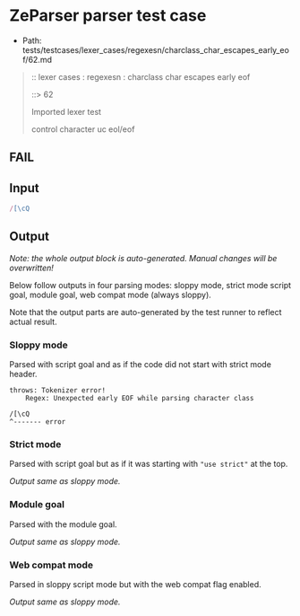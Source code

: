# ZeParser parser test case

- Path: tests/testcases/lexer_cases/regexesn/charclass_char_escapes_early_eof/62.md

> :: lexer cases : regexesn : charclass char escapes early eof
>
> ::> 62
>
> Imported lexer test
>
> control character uc eol/eof

## FAIL

## Input

`````js
/[\cQ
`````

## Output

_Note: the whole output block is auto-generated. Manual changes will be overwritten!_

Below follow outputs in four parsing modes: sloppy mode, strict mode script goal, module goal, web compat mode (always sloppy).

Note that the output parts are auto-generated by the test runner to reflect actual result.

### Sloppy mode

Parsed with script goal and as if the code did not start with strict mode header.

`````
throws: Tokenizer error!
    Regex: Unexpected early EOF while parsing character class

/[\cQ
^------- error
`````

### Strict mode

Parsed with script goal but as if it was starting with `"use strict"` at the top.

_Output same as sloppy mode._

### Module goal

Parsed with the module goal.

_Output same as sloppy mode._

### Web compat mode

Parsed in sloppy script mode but with the web compat flag enabled.

_Output same as sloppy mode._
